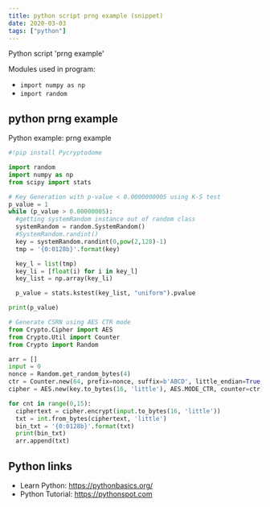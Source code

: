 ```yaml
---
title: python script prng example (snippet)
date: 2020-03-03
tags: ["python"]
---
```

Python script 'prng example'


Modules used in program: 
* `import numpy as np`
* `import random`

## python prng example

Python example: prng example

```python
#!pip install Pycryptodome

import random
import numpy as np
from scipy import stats

# Key Generation with p-value < 0.0000000005 using K-S test
p_value = 1
while (p_value > 0.00000005):
  #getting systemRandom instance out of random class
  systemRandom = random.SystemRandom()
  #SystemRandom.randint()
  key = systemRandom.randint(0,pow(2,128)-1)
  tmp = '{0:0128b}'.format(key)

  key_l = list(tmp)
  key_li = [float(i) for i in key_l]
  key_list = np.array(key_li)

  p_value = stats.kstest(key_list, "uniform").pvalue

print(p_value)

# Generate CSRN using AES CTR mode
from Crypto.Cipher import AES
from Crypto.Util import Counter
from Crypto import Random

arr = []
input = 0
nonce = Random.get_random_bytes(4)
ctr = Counter.new(64, prefix=nonce, suffix=b'ABCD', little_endian=True, initial_value=10)
cipher = AES.new(key.to_bytes(16, 'little'), AES.MODE_CTR, counter=ctr)

for cnt in range(0,15):
  ciphertext = cipher.encrypt(input.to_bytes(16, 'little'))
  txt = int.from_bytes(ciphertext, 'little')
  bin_txt = '{0:0128b}'.format(txt)
  print(bin_txt)
  arr.append(txt)

```

## Python links

- Learn Python: https://pythonbasics.org/
- Python Tutorial: https://pythonspot.com

